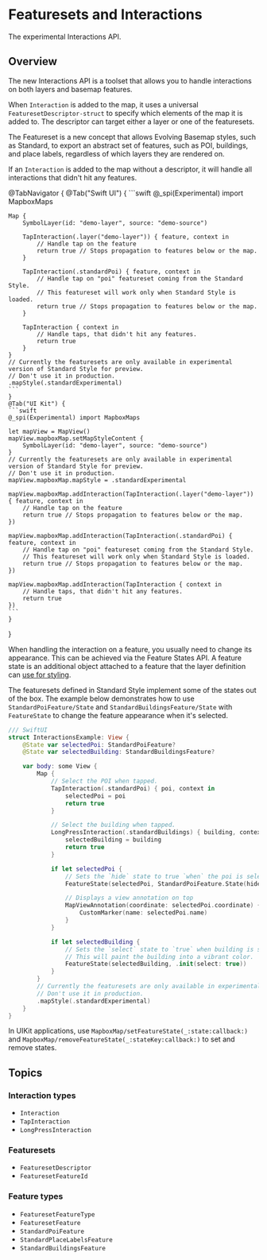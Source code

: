 # Featuresets and Interactions

The experimental Interactions API.

## Overview

The new Interactions API is a toolset that allows you to handle interactions on both layers and basemap features.

When ``Interaction`` is added to the map, it uses a universal ``FeaturesetDescriptor-struct`` to specify which elements of the map it is added to. The descriptor can target either a layer or one of the featuresets.

The Featureset is a new concept that allows Evolving Basemap styles, such as Standard, to export an abstract set of features, such as POI, buildings, and place labels, regardless of which layers they are rendered on.

If an `Interaction` is added to the map without a descriptor, it will handle all interactions that didn't hit any features.

@TabNavigator {
    @Tab("Swift UI") {
    ```swift
    @_spi(Experimental) import MapboxMaps

    Map {
        SymbolLayer(id: "demo-layer", source: "demo-source")

        TapInteraction(.layer("demo-layer")) { feature, context in
            // Handle tap on the feature
            return true // Stops propagation to features below or the map.
        }

        TapInteraction(.standardPoi) { feature, context in
            // Handle tap on "poi" featureset coming from the Standard Style.
            // This featureset will work only when Standard Style is loaded.
            return true // Stops propagation to features below or the map.
        }

        TapInteraction { context in
            // Handle taps, that didn't hit any features.
            return true
        }
    }
    // Currently the featuresets are only available in experimental version of Standard Style for preview.
    // Don't use it in production.
    .mapStyle(.standardExperimental)
    ```
    }
    @Tab("UI Kit") {
    ```swift
    @_spi(Experimental) import MapboxMaps

    let mapView = MapView()
    mapView.mapboxMap.setMapStyleContent {
        SymbolLayer(id: "demo-layer", source: "demo-source")
    }
    // Currently the featuresets are only available in experimental version of Standard Style for preview.
    // Don't use it in production.
    mapView.mapboxMap.mapStyle = .standardExperimental

    mapView.mapboxMap.addInteraction(TapInteraction(.layer("demo-layer")) { feature, context in
        // Handle tap on the feature
        return true // Stops propagation to features below or the map.
    })

    mapView.mapboxMap.addInteraction(TapInteraction(.standardPoi) { feature, context in
        // Handle tap on "poi" featureset coming from the Standard Style.
        // This featureset will work only when Standard Style is loaded.
        return true // Stops propagation to features below or the map.
    })

    mapView.mapboxMap.addInteraction(TapInteraction { context in
        // Handle taps, that didn't hit any features.
        return true
    })
    ```
    }
}

When handling the interaction on a feature, you usually need to change its appearance. This can be achieved via the Feature States API. A feature state is an additional object attached to a feature that the layer definition can [use for styling](https://docs.mapbox.com/style-spec/reference/expressions/#feature-state).

The featuresets defined in Standard Style implement some of the states out of the box. The example below demonstrates how to use ``StandardPoiFeature/State`` and ``StandardBuildingsFeature/State`` with ``FeatureState`` to change the feature appearance when it's selected.

```swift
/// SwiftUI
struct InteractionsExample: View {
    @State var selectedPoi: StandardPoiFeature?
    @State var selectedBuilding: StandardBuildingsFeature?

    var body: some View {
        Map {
            // Select the POI when tapped.
            TapInteraction(.standardPoi) { poi, context in
                selectedPoi = poi
                return true
            }

            // Select the building when tapped.
            LongPressInteraction(.standardBuildings) { building, context in
                selectedBuilding = building
                return true
            }

            if let selectedPoi {
                // Sets the `hide` state to true `when` the poi is selected
                FeatureState(selectedPoi, StandardPoiFeature.State(hide: true))

                // Displays a view annotation on top
                MapViewAnnotation(coordinate: selectedPoi.coordinate) {
                    CustomMarker(name: selectedPoi.name)
                }
            }

            if let selectedBuilding {
                // Sets the `select` state to `true` when building is selected.
                // This will paint the building into a vibrant color.
                FeatureState(selectedBuilding, .init(select: true))
            }
        }
        // Currently the featuresets are only available in experimental version of Standard Style for preview.
        // Don't use it in production.
        .mapStyle(.standardExperimental)
    }
}
```

In UIKit applications, use ``MapboxMap/setFeatureState(_:state:callback:)`` and ``MapboxMap/removeFeatureState(_:stateKey:callback:)`` to set and remove states.

## Topics

### Interaction types
- ``Interaction``
- ``TapInteraction``
- ``LongPressInteraction``

### Featuresets
- ``FeaturesetDescriptor``
- ``FeaturesetFeatureId``

### Feature types
- ``FeaturesetFeatureType``
- ``FeaturesetFeature``
- ``StandardPoiFeature``
- ``StandardPlaceLabelsFeature``
- ``StandardBuildingsFeature``
